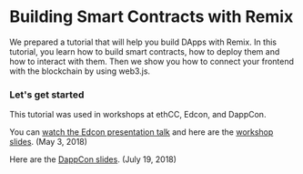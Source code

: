 Building Smart Contracts with Remix
=======================

We prepared a tutorial that will help you build DApps with Remix. In this tutorial, you learn how to build smart contracts, how to deploy them and how to interact with them. Then we show you how to connect your frontend with the blockchain by using web3.js.

### Let's get started

This tutorial was used in workshops at ethCC, Edcon, and DappCon. 

You can [watch the Edcon presentation talk](https://www.youtube.com/watch?v=nAI_Cr5Y8JY) and here are the [workshop slides](https://slides.com/ninabreznik/deck-11-13#/).
(May 3, 2018)

Here are the [DappCon slides](https://swarm-gateways.net/bzz:/2271229d214f8aef9b1176bc22dbc09e384cd8c577a87c60ebece68aebc59d3a/). 
(July 19, 2018)